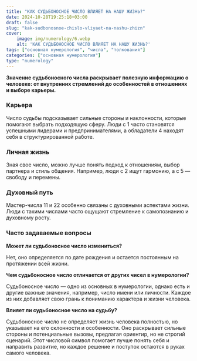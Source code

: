 ```yaml
---
title: "КАК СУДЬБОНОСНОЕ ЧИСЛО ВЛИЯЕТ НА НАШУ ЖИЗНЬ?"
date: 2024-10-28T19:25:18+03:00
draft: false
slug: "kak-sudbonosnoe-chislo-vliyaet-na-nashu-zhizn"
cover:
    image: img/numerology/6.webp
    alt: 'КАК СУДЬБОНОСНОЕ ЧИСЛО ВЛИЯЕТ НА НАШУ ЖИЗНЬ?'
tags: ["основная нумерология", "числа", "толкования"]
categories: ["основная нумерология"]
type: "numerology"
---
```



**Значение судьбоносного числа раскрывает полезную информацию о человеке: от внутренних стремлений до особенностей в отношениях и выборе карьеры.**

### Карьера

Число судьбы подсказывает сильные стороны и наклонности, которые помогают выбрать подходящую сферу. Люди с 1 часто становятся успешными лидерами и предпринимателями, а обладатели 4 находят себя в структурированной работе.

### Личная жизнь

Зная свое число, можно лучше понять подход к отношениям, выбор партнера и стиль общения. Например, люди с 2 ищут гармонию, а с 5 — свободу и перемены.

### Духовный путь

Мастер-числа 11 и 22 особенно связаны с духовными аспектами жизни. Люди с такими числами часто ощущают стремление к самопознанию и духовному росту.

### Часто задаваемые вопросы

**Может ли судьбоносное число измениться?**

Нет, оно определяется по дате рождения и остается постоянным на протяжении всей жизни.

**Чем судьбоносное число отличается от других чисел в нумерологии?**

Судьбоносное число — одно из основных в нумерологии, однако есть и другие важные значения, например, число имени или личности. Каждое из них добавляет свою грань к пониманию характера и жизни человека.

**Влияет ли судьбоносное число на судьбу?**

Судьбоносное число не определяет жизнь человека полностью, но указывает на его склонности и особенности. Оно раскрывает сильные стороны и потенциальные вызовы, предлагая ориентир, но не строгий сценарий. Этот числовой символ помогает лучше понять себя и направить развитие, но каждое решение и поступок остаются в руках самого человека.
